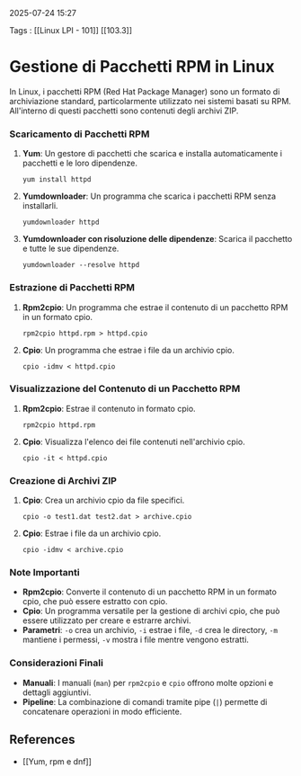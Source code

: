 2025-07-24 15:27

Tags : [[Linux LPI - 101]] [[103.3]]

# Gestione di Pacchetti RPM in Linux

In Linux, i pacchetti RPM (Red Hat Package Manager) sono un formato di archiviazione standard, particolarmente utilizzato nei sistemi basati su RPM. All'interno di questi pacchetti sono contenuti degli archivi ZIP.

### Scaricamento di Pacchetti RPM

1. **Yum**: Un gestore di pacchetti che scarica e installa automaticamente i pacchetti e le loro dipendenze.
    
    `yum install httpd`
    
2. **Yumdownloader**: Un programma che scarica i pacchetti RPM senza installarli.
    
    `yumdownloader httpd`
    
3. **Yumdownloader con risoluzione delle dipendenze**: Scarica il pacchetto e tutte le sue dipendenze.
    
    `yumdownloader --resolve httpd`
    

### Estrazione di Pacchetti RPM

1. **Rpm2cpio**: Un programma che estrae il contenuto di un pacchetto RPM in un formato cpio.
    
    `rpm2cpio httpd.rpm > httpd.cpio`
    
2. **Cpio**: Un programma che estrae i file da un archivio cpio.
    
    `cpio -idmv < httpd.cpio`
    

### Visualizzazione del Contenuto di un Pacchetto RPM

1. **Rpm2cpio**: Estrae il contenuto in formato cpio.
    
    `rpm2cpio httpd.rpm`
    
2. **Cpio**: Visualizza l'elenco dei file contenuti nell'archivio cpio.
    
    `cpio -it < httpd.cpio`
    

### Creazione di Archivi ZIP

1. **Cpio**: Crea un archivio cpio da file specifici.
    
    `cpio -o test1.dat test2.dat > archive.cpio`
    
2. **Cpio**: Estrae i file da un archivio cpio.
    
    `cpio -idmv < archive.cpio`
    

### Note Importanti

- **Rpm2cpio**: Converte il contenuto di un pacchetto RPM in un formato cpio, che può essere estratto con cpio.
- **Cpio**: Un programma versatile per la gestione di archivi cpio, che può essere utilizzato per creare e estrarre archivi.
- **Parametri**: `-o` crea un archivio, `-i` estrae i file, `-d` crea le directory, `-m` mantiene i permessi, `-v` mostra i file mentre vengono estratti.

### Considerazioni Finali

- **Manuali**: I manuali (`man`) per `rpm2cpio` e `cpio` offrono molte opzioni e dettagli aggiuntivi.
- **Pipeline**: La combinazione di comandi tramite pipe (`|`) permette di concatenare operazioni in modo efficiente.
## References

- [[Yum, rpm e dnf]]